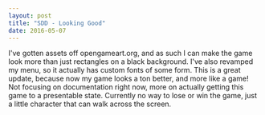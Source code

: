 ```yaml
---
layout: post
title: "SDD - Looking Good"
date: 2016-05-07
---
```


I've gotten assets off opengameart.org, and as such I can make the game look more than just rectangles on a black background. I've also revamped my menu, so it actually has custom fonts of some form. This is a great update, because now my game looks a ton better, and more like a game! Not focusing on documentation right now, more on actually getting this game to a presentable state. Currently no way to lose or win the game, just a little character that can walk across the screen.
